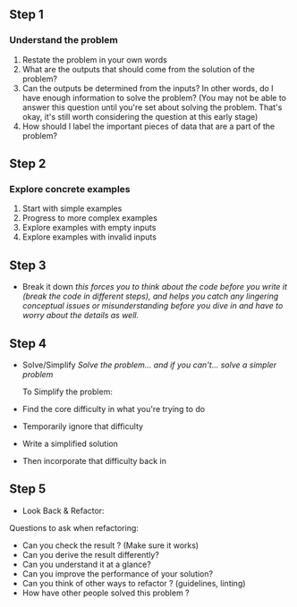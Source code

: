  ## Step 1

 ### Understand the problem

 1. Restate the problem in your own words
 2. What are the outputs that should come from the solution of the problem?
 3. Can the outputs be determined from the inputs? In other words, do I have enough information to solve the problem? (You may not be able to answer this question until you're set about solving the problem. That's okay, it's still worth considering the question at this early stage)
 4. How should I label the important pieces of data that are a part of the problem?

 ## Step 2

 ### Explore concrete examples

 1. Start with simple examples
 2. Progress to more complex examples
 3. Explore examples with empty inputs
 4. Explore examples with invalid inputs 

 ## Step 3

 - Break it down
 *this forces you to think about the code before you write it (break the code in different steps), and helps you catch any lingering conceptual issues or misunderstanding before you dive in and have to worry about the details as well.*

 ## Step 4

 - Solve/Simplify 
 *Solve the problem... and if you can't... solve a simpler problem*

   To Simplify the problem: 

 - Find the core difficulty in what you're trying to do
 - Temporarily ignore that difficulty
 - Write a simplified solution
 - Then incorporate that difficulty back in

 ## Step 5

 - Look Back & Refactor:

 Questions to ask when refactoring: 

 - Can you check the result ?  (Make sure it works)
 - Can you derive the result differently?
 - Can you understand it at a glance?
 - Can you improve the performance of your solution?
 - Can you think of other ways to refactor ? (guidelines, linting)
 - How have other people solved this problem ?